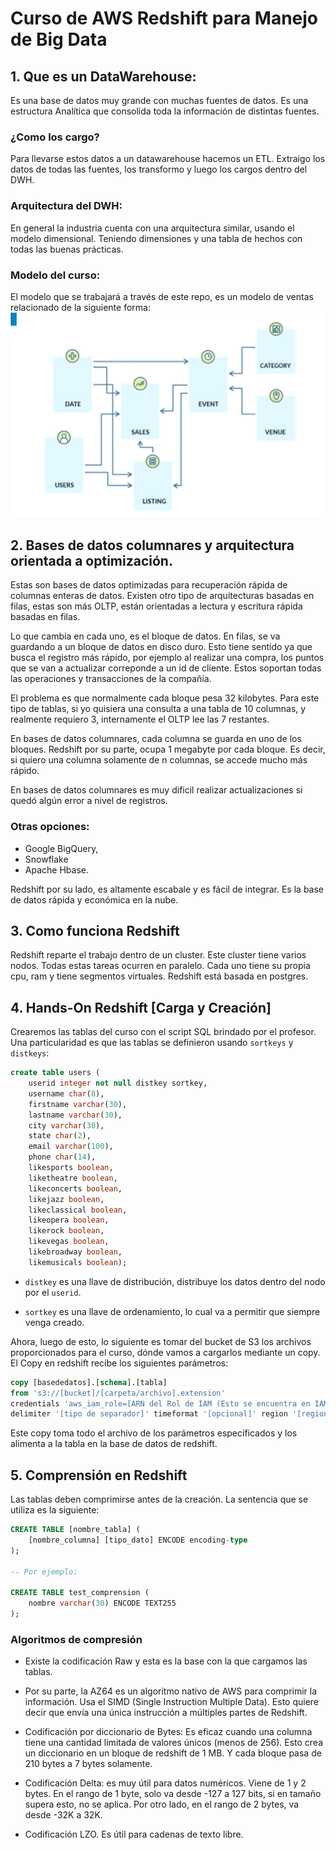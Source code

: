 # Curso de AWS Redshift para Manejo de Big Data  
## 1. Que es un DataWarehouse:  
Es una base de datos muy grande con muchas fuentes de datos. Es una estructura Analítica que consolida toda la información de distintas fuentes.  

### ¿Como los cargo?
Para llevarse estos datos a un datawarehouse hacemos un ETL. Extraigo los datos de todas las fuentes, los transformo y luego los cargos dentro del DWH.  

### Arquitectura del DWH:
En general la industria cuenta con una arquitectura similar, usando el modelo dimensional. Teniendo dimensiones y una tabla de hechos con todas las buenas prácticas.  

### Modelo del curso:
El modelo que se trabajará a través de este repo, es un modelo de ventas relacionado de la siguiente forma:  
![](./images/AWS1.PNG)  

## 2. Bases de datos columnares y arquitectura orientada a optimización.  
Estas son bases de datos optimizadas para recuperación rápida de columnas enteras de datos. Existen otro tipo de arquitecturas basadas en filas, estas son más OLTP, están orientadas a lectura y escritura rápida basadas en filas. 

Lo que cambia en cada uno, es el bloque de datos. En filas, se va guardando a un bloque de datos en disco duro. Esto tiene sentido ya que busca el registro más rápido, por ejemplo al realizar una compra, los puntos que se van a actualizar correponde a un id de cliente. Estos soportan todas las operaciones y transacciones de la compañía.  

El problema es que normalmente cada bloque pesa 32 kilobytes. Para este tipo de tablas, si yo quisiera una consulta a una tabla de 10 columnas, y realmente requiero 3, internamente el OLTP lee las 7 restantes.  

En bases de datos columnares, cada columna se guarda en uno de los bloques. Redshift por su parte, ocupa 1 megabyte por cada bloque. Es decir, si quiero una columna solamente de n columnas, se accede mucho más rápido.  
  
En bases de datos columnares es muy dificil realizar actualizaciones si quedó algún error a nivel de registros.  
  
### Otras opciones:
- Google BigQuery,
- Snowflake
- Apache Hbase.  
  
Redshift por su lado, es altamente escabale y es fácil de integrar. Es la base de datos rápida y económica en la nube.  

## 3. Como funciona Redshift  
Redshift reparte el trabajo dentro de un cluster. Este cluster tiene varios nodos. Todas estas tareas ocurren en paralelo. Cada uno tiene su propia cpu, ram y tiene segmentos virtuales. Redshift está basada en postgres.

## 4. Hands-On Redshift [Carga y Creación]
Crearemos las tablas del curso con el script SQL brindado por el profesor. Una particularidad es que las tablas se definieron usando `sortkeys` y `distkeys`:
```SQL
create table users (
	userid integer not null distkey sortkey,
	username char(8),
	firstname varchar(30),
	lastname varchar(30),
	city varchar(30),
	state char(2),
	email varchar(100),
	phone char(14),
	likesports boolean,
	liketheatre boolean,
	likeconcerts boolean,
	likejazz boolean,
	likeclassical boolean,
	likeopera boolean,
	likerock boolean,
	likevegas boolean,
	likebroadway boolean,
	likemusicals boolean);  
```  
- `distkey` es una llave de distribución, distribuye los datos dentro del nodo por el `userid`. 

- `sortkey` es una llave de ordenamiento, lo cual va a permitir que siempre venga creado.

Ahora, luego de esto, lo siguiente es tomar del bucket de S3 los archivos proporcionados para el curso, dónde vamos a cargarlos mediante un copy. El Copy en redshift recibe los siguientes parámetros:
```SQL
copy [basededatos].[schema].[tabla] 
from 's3://[bucket]/[carpeta/archivo].extension'
credentials 'aws_iam_role=[ARN del Rol de IAM (Esto se encuentra en IAM)]'
delimiter '[tipo de separador]' timeformat '[opcional]' region '[region de trabajo]';
```  
Este copy toma todo el archivo de los parámetros específicados y los alimenta a la tabla en la base de datos de redshift.  

## 5. Comprensión en Redshift  
Las tablas deben comprimirse antes de la creación. La sentencia que se utiliza es la siguiente:  
```SQL
CREATE TABLE [nombre_tabla] (
    [nombre_columna] [tipo_dato] ENCODE encoding-type
);

-- Por ejemplo:

CREATE TABLE test_comprension (
    nombre varchar(30) ENCODE TEXT255
);
```  
### Algoritmos de compresión
- Existe la codificación Raw y esta es la base con la que cargamos las tablas.  
- Por su parte, la AZ64 es un algoritmo nativo de AWS para comprimir la información. Usa el SIMD (Single Instruction Multiple Data). Esto quiere decir que envía una única instrucción a múltiples partes de Redshift.  
- Codificación por diccionario de Bytes: Es eficaz cuando una columna tiene una cantidad limitada de valores únicos (menos de 256). Esto crea un diccionario en un bloque de redshift de 1 MB. Y cada bloque pasa de 210 bytes a 7 bytes solamente.
- Codificación Delta: es muy útil para datos numéricos. Viene de 1 y 2 bytes. En el rango de 1 byte, solo va desde -127 a 127 bits, si en tamaño supera esto, no se aplica. Por otro lado, en el rango de 2 bytes, va desde -32K a 32K. 

- Codificación LZO. Es útil para cadenas de texto libre. 
